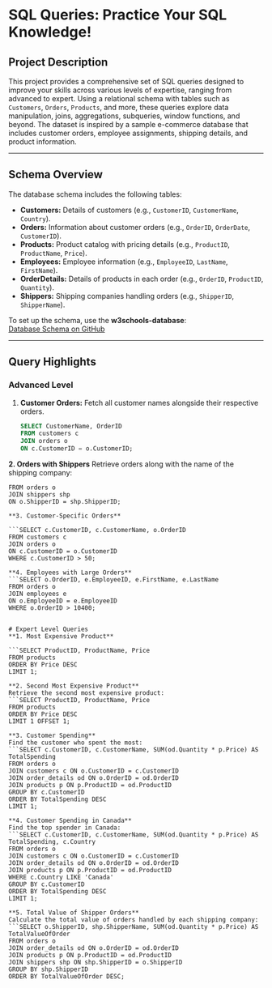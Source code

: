 # SQL Queries: Practice Your SQL Knowledge!

## Project Description

This project provides a comprehensive set of SQL queries designed to improve your skills across various levels of expertise, ranging from advanced to expert. Using a relational schema with tables such as `Customers`, `Orders`, `Products`, and more, these queries explore data manipulation, joins, aggregations, subqueries, window functions, and beyond. The dataset is inspired by a sample e-commerce database that includes customer orders, employee assignments, shipping details, and product information.

---

## Schema Overview

The database schema includes the following tables:
- **Customers:** Details of customers (e.g., `CustomerID`, `CustomerName`, `Country`).
- **Orders:** Information about customer orders (e.g., `OrderID`, `OrderDate`, `CustomerID`).
- **Products:** Product catalog with pricing details (e.g., `ProductID`, `ProductName`, `Price`).
- **Employees:** Employee information (e.g., `EmployeeID`, `LastName`, `FirstName`).
- **OrderDetails:** Details of products in each order (e.g., `OrderID`, `ProductID`, `Quantity`).
- **Shippers:** Shipping companies handling orders (e.g., `ShipperID`, `ShipperName`).

To set up the schema, use the **w3schools-database**:  
[Database Schema on GitHub](https://github.com/AndrejPHP/w3schools-database)

---

## Query Highlights

### **Advanced Level**
1. **Customer Orders:** Fetch all customer names alongside their respective orders.
   ```sql
   SELECT CustomerName, OrderID
   FROM customers c
   JOIN orders o
   ON c.CustomerID = o.CustomerID;

**2. Orders with Shippers**
Retrieve orders along with the name of the shipping company:
```SELECT o.OrderID, shp.ShipperName
FROM orders o
JOIN shippers shp
ON o.ShipperID = shp.ShipperID;

**3. Customer-Specific Orders**

```SELECT c.CustomerID, c.CustomerName, o.OrderID
FROM customers c
JOIN orders o
ON c.CustomerID = o.CustomerID
WHERE c.CustomerID > 50;

**4. Employees with Large Orders**
```SELECT o.OrderID, e.EmployeeID, e.FirstName, e.LastName
FROM orders o
JOIN employees e
ON o.EmployeeID = e.EmployeeID
WHERE o.OrderID > 10400;


# Expert Level Queries
**1. Most Expensive Product**

```SELECT ProductID, ProductName, Price
FROM products
ORDER BY Price DESC
LIMIT 1;

**2. Second Most Expensive Product**
Retrieve the second most expensive product:
```SELECT ProductID, ProductName, Price
FROM products
ORDER BY Price DESC
LIMIT 1 OFFSET 1;

**3. Customer Spending**
Find the customer who spent the most:
```SELECT c.CustomerID, c.CustomerName, SUM(od.Quantity * p.Price) AS TotalSpending
FROM orders o
JOIN customers c ON o.CustomerID = c.CustomerID
JOIN order_details od ON o.OrderID = od.OrderID
JOIN products p ON p.ProductID = od.ProductID
GROUP BY c.CustomerID
ORDER BY TotalSpending DESC
LIMIT 1;

**4. Customer Spending in Canada**
Find the top spender in Canada:
```SELECT c.CustomerID, c.CustomerName, SUM(od.Quantity * p.Price) AS TotalSpending, c.Country
FROM orders o
JOIN customers c ON o.CustomerID = c.CustomerID
JOIN order_details od ON o.OrderID = od.OrderID
JOIN products p ON p.ProductID = od.ProductID
WHERE c.Country LIKE 'Canada'
GROUP BY c.CustomerID
ORDER BY TotalSpending DESC
LIMIT 1;

**5. Total Value of Shipper Orders**
Calculate the total value of orders handled by each shipping company:
```SELECT o.ShipperID, shp.ShipperName, SUM(od.Quantity * p.Price) AS TotalValueOfOrder
FROM orders o
JOIN order_details od ON o.OrderID = od.OrderID
JOIN products p ON p.ProductID = od.ProductID
JOIN shippers shp ON shp.ShipperID = o.ShipperID
GROUP BY shp.ShipperID
ORDER BY TotalValueOfOrder DESC;

